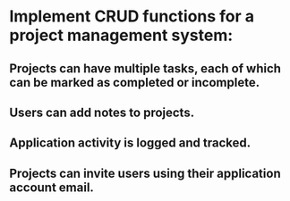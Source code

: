 # Implement CRUD functions for a project management system:

## Projects can have multiple tasks, each of which can be marked as completed or incomplete.

## Users can add notes to projects.

## Application activity is logged and tracked.

## Projects can invite users using their application account email.
